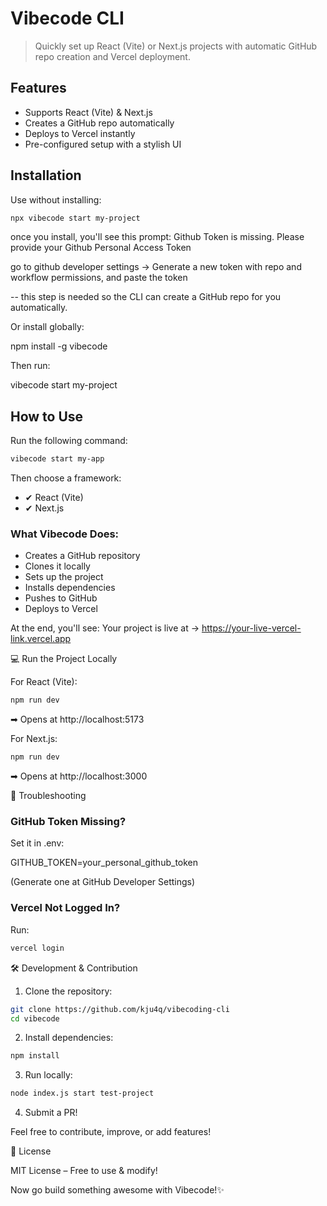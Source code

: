 # Vibecode CLI

> Quickly set up React (Vite) or Next.js projects with automatic GitHub repo creation and Vercel deployment.

## Features

- Supports React (Vite) & Next.js
- Creates a GitHub repo automatically
- Deploys to Vercel instantly
- Pre-configured setup with a stylish UI

## Installation

Use without installing:

```bash
npx vibecode start my-project
```

once you install, you'll see this prompt:
Github Token is missing. Please provide your Github Personal Access Token

go to github developer settings -> Generate a new token with repo and workflow permissions, and paste the token

-- this step is needed so the CLI can create a GitHub repo for you automatically.

Or install globally:

npm install -g vibecode

Then run:

vibecode start my-project

## How to Use

Run the following command:

```bash
vibecode start my-app
```

Then choose a framework:

- ✔ React (Vite)
- ✔ Next.js

### What Vibecode Does:

- Creates a GitHub repository
- Clones it locally
- Sets up the project
- Installs dependencies
- Pushes to GitHub
- Deploys to Vercel

At the end, you'll see: Your project is live at → https://your-live-vercel-link.vercel.app

💻 Run the Project Locally

For React (Vite):

```bash
npm run dev
```

➡ Opens at http://localhost:5173

For Next.js:

```bash
npm run dev
```

➡ Opens at http://localhost:3000

🔧 Troubleshooting

### GitHub Token Missing?

Set it in .env:

GITHUB_TOKEN=your_personal_github_token

(Generate one at GitHub Developer Settings)

### Vercel Not Logged In?

Run:

```bash
vercel login
```

🛠️ Development & Contribution

1. Clone the repository:

```bash
git clone https://github.com/kju4q/vibecoding-cli
cd vibecode
```

2. Install dependencies:

```bash
npm install
```

3. Run locally:

```bash
node index.js start test-project
```

4. Submit a PR!

Feel free to contribute, improve, or add features!

📜 License

MIT License – Free to use & modify!

Now go build something awesome with Vibecode!✨
